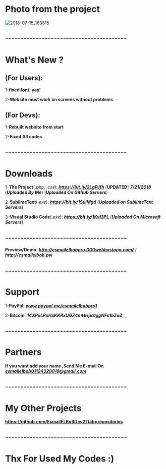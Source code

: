 # Photo from the project
![2018-07-15_163815](https://user-images.githubusercontent.com/28893833/42735007-833db0e2-884d-11e8-892d-4435d0c82024.png)
## ----------------------------------------
# What's New ?

## (For Users): 
1-**fixed font, yay!**

2-**Website must work on screens without problems**

## (For Devs): 
1-**Rebuilt website from start**

2-**Fixed All codes**
## ----------------------------------------
# Downloads

1-**The Project**(*.php, .css*): ***https://bit.ly/2LgPJfh*** [**UPDATED**] ***7/21/2018*** (***Uploaded By Me***) (***Uploaded On Github Servers***)

2-**SublimeText**(*.exe*): ***https://bit.ly/1SuiMgd*** (***Uploaded on SublimeText Servers***)

3-**Visual Studio Code**(*.exe*): ***https://bit.ly/1KvI3PL*** (***Uploaded On Microsoft Servers***)
## ----------------------------------------
**Preview/Demo**:  ***http://esmailelbobpro.000webhostapp.com/*** / ***http://esmailelbob.pw***
## ----------------------------------------
# Support

1-**PayPal**: ***www.paypal.me/esmailelbobpro1***

2-**Bitcoin**: ***14XPxLPnHxKKRxUGZ4mHHpa1ggNFa1bZaZ***

## ----------------------------------------
# Partners

**If you want add your name ,Send Me E-mail On**  ***esmailelbob01124320019@gmail.com***
## ----------------------------------------

# My Other Projects

**https://github.com/EsmailELBoBDev2?tab=repositories**
## ----------------------------------------

# Thx For Used My Codes :)
